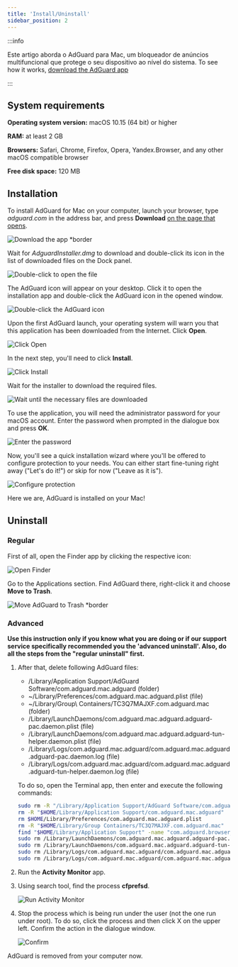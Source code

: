 ```yaml
---
title: 'Install/Uninstall'
sidebar_position: 2
---
```


:::info

Este artigo aborda o AdGuard para Mac, um bloqueador de anúncios multifuncional que protege o seu dispositivo ao nível do sistema. To see how it works, [download the AdGuard app](https://agrd.io/download-kb-adblock)

:::

## System  requirements

**Operating system version:** macOS 10.15 (64 bit) or higher

**RAM:** at least 2 GB

**Browsers:** Safari, Chrome, Firefox, Opera, Yandex.Browser, and any other macOS compatible browser

**Free disk space:** 120 MB

## Installation

To install AdGuard for Mac on your computer, launch your browser, type *adguard.com* in the address bar, and press **Download** [on the page that opens](https://adguard.com/download.html?auto=1).

![Download the app *border](https://cdn.adtidy.org/content/kb/ad_blocker/mac/1.jpg)

Wait for *AdguardInstaller.dmg* to download and double-click its icon in the list of downloaded files on the Dock panel.

![Double-click to open the file](https://cdn.adtidy.org/content/kb/ad_blocker/mac/installation_open_the_file.jpg)

The AdGuard icon will appear on your desktop. Click it to open the installation app and double-click the AdGuard icon in the opened window.

![Double-click the AdGuard icon](https://cdn.adtidy.org/content/kb/ad_blocker/mac/3.jpg)

Upon the first AdGuard launch, your operating system will warn you that this application has been downloaded from the Internet. Click **Open**.

![Click Open](https://cdn.adtidy.org/content/kb/ad_blocker/mac/4.jpg)

In the next step, you'll need to click **Install**.

![Click Install](https://cdn.adtidy.org/public/Adguard/kb/installation/Mac/en/5.png)

Wait for the installer to download the required files.

![Wait until the necessary files are downloaded](https://cdn.adtidy.org/content/kb/ad_blocker/mac/6.jpg)

To use the application, you will need the administrator password for your macOS account. Enter the password when prompted in the dialogue box and press **OK**.

![Enter the password](https://cdn.adtidy.org/content/kb/ad_blocker/mac/7.jpg)

Now, you'll see a quick installation wizard where you'll be offered to configure protection to your needs. You can either start fine-tuning right away ("Let's do it!") or skip for now ("Leave as it is").

![Configure protection](https://cdn.adtidy.org/content/kb/ad_blocker/mac/installation-wizard.jpg)

Here we are, AdGuard is installed on your Mac!

## Uninstall

### Regular

First of all, open the Finder app by clicking the respective icon:

![Open Finder](https://cdn.adtidy.org/public/Adguard/En/Articles/howtodelete/finder.png)

Go to the Applications section. Find AdGuard there, right-click it and choose **Move to Trash**.

![Move AdGuard to Trash *border](https://cdn.adtidy.org/content/kb/ad_blocker/mac/11.jpg)

### Advanced

**Use this instruction only if you know what you are doing or if our support service specifically recommended you the 'advanced uninstall'. Also, do all the steps from the "regular uninstall" first.**

1. After that, delete following AdGuard files:
    - /Library/Application Support/AdGuard Software/com.adguard.mac.adguard (folder)
    - ~/Library/Preferences/com.adguard.mac.adguard.plist (file)
    - ~/Library/Group\ Containers/TC3Q7MAJXF.com.adguard.mac (folder)
    - /Library/LaunchDaemons/com.adguard.mac.adguard.adguard-pac.daemon.plist (file)
    - /Library/LaunchDaemons/com.adguard.mac.adguard.adguard-tun-helper.daemon.plist (file)
    - /Library/Logs/com.adguard.mac.adguard/com.adguard.mac.adguard.adguard-pac.daemon.log (file)
    - /Library/Logs/com.adguard.mac.adguard/com.adguard.mac.adguard.adguard-tun-helper.daemon.log (file)

    To do so, open the Terminal app, then enter and execute the following commands:

    ```bash
    sudo rm -R "/Library/Application Support/AdGuard Software/com.adguard.mac.adguard"
    rm -R "$HOME/Library/Application Support/com.adguard.mac.adguard"
    rm $HOME/Library/Preferences/com.adguard.mac.adguard.plist
    rm -R "$HOME/Library/Group Containers/TC3Q7MAJXF.com.adguard.mac"
    find "$HOME/Library/Application Support" -name "com.adguard.browser_extension_host.nm.json" -delete
    sudo rm /Library/LaunchDaemons/com.adguard.mac.adguard.adguard-pac.daemon.plist
    sudo rm /Library/LaunchDaemons/com.adguard.mac.adguard.adguard-tun-helper.daemon.plist
    sudo rm /Library/Logs/com.adguard.mac.adguard/com.adguard.mac.adguard.adguard-pac.daemon.log
    sudo rm /Library/Logs/com.adguard.mac.adguard/com.adguard.mac.adguard.adguard-tun-helper.daemon.log
    ```

1. Run the **Activity Monitor** app.
1. Using search tool, find the process **cfprefsd**.

    ![Run Activity Monitor](https://cdn.adtidy.org/content/kb/ad_blocker/mac/22.jpg)

1. Stop the process which is being run under the user (not the one run under root). To do so, click the process and then click X on the upper left. Confirm the action in the dialogue window.

    ![Confirm](https://cdn.adtidy.org/content/kb/ad_blocker/mac/33.jpg)

AdGuard is removed from your computer now.
